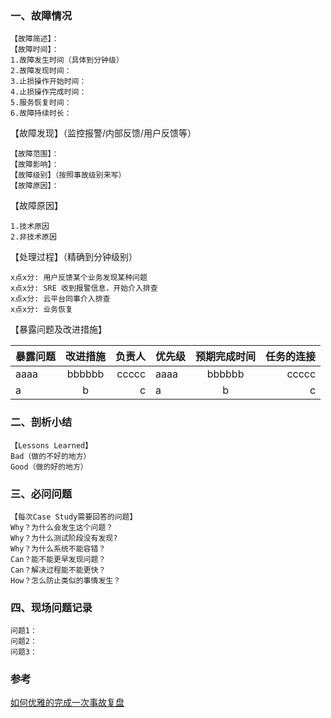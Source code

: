 
### 一、故障情况
```
【故障简述】：   
【故障时间】：  
1.故障发生时间（具体到分钟级）  
2.故障发现时间：  
3.止损操作开始时间：  
4.止损操作完成时间：  
5.服务恢复时间：  
6.故障持续时长：  
```

【故障发现】（监控报警/内部反馈/用户反馈等）
```
【故障范围】：
【故障影响】：
【故障级别】（按照事故级别来写）
【故障原因】：
```
【故障原因】  
```
1.技术原因  
2.非技术原因  
```
【处理过程】（精确到分钟级别）
```
x点x分: 用户反馈某个业务发现某种问题
x点x分: SRE 收到报警信息，开始介入排查
x点x分: 云平台同事介入排查
x点x分: 业务恢复
```

【暴露问题及改进措施】

| 暴露问题 | 改进措施 | 负责人 | 优先级 | 预期完成时间 | 任务的连接|
| :--- | :----: | ----: | :--- | :----: | ----: |
| aaaa | bbbbbb | ccccc | aaaa | bbbbbb | ccccc |
| a    | b      | c     | a    | b      | c     |


### 二、剖析小结
```
【Lessons Learned】  
Bad（做的不好的地方）  
Good（做的好的地方）    
```

### 三、必问问题
```
【每次Case Study需要回答的问题】  
Why？为什么会发生这个问题？
Why？为什么测试阶段没有发现?
Why？为什么系统不能容错？
Can？能不能更早发现问题？
Can？解决过程能不能更快？
How？怎么防止类似的事情发生？
```

### 四、现场问题记录
```
问题1：
问题2：
问题3：
```

### 参考
[如何优雅的完成一次事故复盘
](https://cloud.tencent.com/developer/article/1030738)
